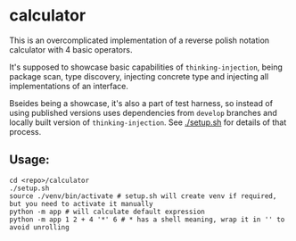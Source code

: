 # calculator

This is an overcomplicated implementation of a reverse polish notation calculator with 4 basic operators.

It's supposed to showcase basic capabilities of `thinking-injection`, being package scan, type discovery, injecting
concrete type and injecting all implementations of an interface.

Bseides being a showcase, it's also a part of test harness, so instead of using published versions uses dependencies
from `develop` branches and locally built version of `thinking-injection`. See [./setup.sh](./setup.sh) for details
of that process.

## Usage:

```shell
cd <repo>/calculator
./setup.sh
source ./venv/bin/activate # setup.sh will create venv if required, but you need to activate it manually
python -m app # will calculate default expression
python -m app 1 2 + 4 '*' 6 # * has a shell meaning, wrap it in '' to avoid unrolling
```